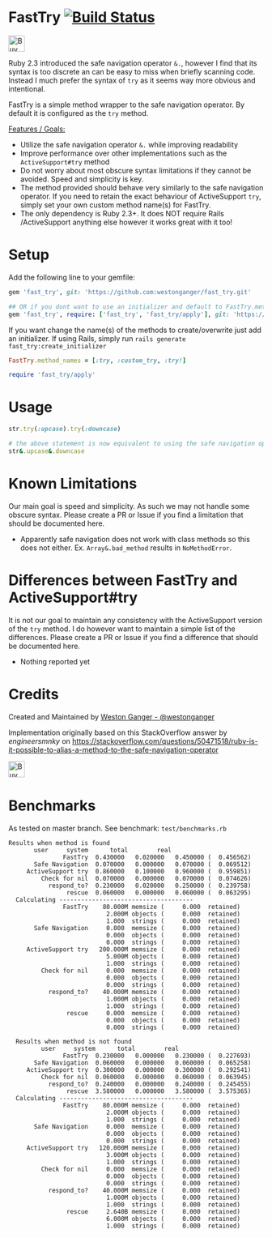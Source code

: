# FastTry <a href='https://travis-ci.org/westonganger/fast_try' target='_blank'><img src='https://api.travis-ci.org/westonganger/fast_try.svg?branch=master' border='0' alt='Build Status' /></a> 

<a href='https://ko-fi.com/A5071NK' target='_blank'><img height='32' style='border:0px;height:32px;' src='https://az743702.vo.msecnd.net/cdn/kofi1.png?v=a' border='0' alt='Buy Me a Coffee' /></a> 

Ruby 2.3 introduced the safe navigation operator `&.`, however I find that its syntax is too discrete an can be easy to miss when briefly scanning code. Instead I much prefer the syntax of `try` as it seems way more obvious and intentional.

FastTry is a simple method wrapper to the safe navigation operator. By default it is configured as the `try` method.

<u>Features / Goals:</u>

- Utilize the safe navigation operator `&.` while improving readability
- Improve performance over other implementations such as the `ActiveSupport#try` method
- Do not worry about most obscure syntax limitations if they cannot be avoided. Speed and simplicity is key.
- The method provided should behave very similarly to the safe navigation operator. If you need to retain the exact behaviour of ActiveSupport `try`, simply set your own custom method name(s) for FastTry. 
- The only dependency is Ruby 2.3+. It does NOT require Rails /ActiveSupport anything else however it works great with it too!

# Setup

Add the following line to your gemfile:
```ruby
gem 'fast_try', git: 'https://github.com:westonganger/fast_try.git'

## OR if you dont want to use an initializer and default to FastTry.methods = [:try]
gem 'fast_try', require: ['fast_try', 'fast_try/apply'], git: 'https://github.com:westonganger/fast_try.git'
```

If you want change the name(s) of the methods to create/overwrite just add an initializer. If using Rails, simply run `rails generate fast_try:create_initializer`

```ruby
FastTry.method_names = [:try, :custom_try, :try!]

require 'fast_try/apply'
```

# Usage

```ruby
str.try(:upcase).try(:downcase)

# the above statement is now equivalent to using the safe navigation operator Ex.
str&.upcase&.downcase
```

# Known Limitations

Our main goal is speed and simplicity. As such we may not handle some obscure syntax. Please create a PR or Issue if you find a limitation that should be documented here.

- Apparently safe navigation does not work with class methods so this does not either. Ex. `Array&.bad_method` results in `NoMethodError`.

# Differences between FastTry and ActiveSupport#try

It is not our goal to maintain any consistency with the ActiveSupport version of the `try` method. I do however want to maintain a simple list of the differences. Please create a PR or Issue if you find a difference that should be documented here.

- Nothing reported yet

# Credits

Created and Maintained by [Weston Ganger - @westonganger](https://github.com/westonganger)

Implementation originally based on this StackOverflow answer by <i>engineersmnky</i> on https://stackoverflow.com/questions/50471518/ruby-is-it-possible-to-alias-a-method-to-the-safe-navigation-operator

<a href='https://ko-fi.com/A5071NK' target='_blank'><img height='32' style='border:0px;height:32px;' src='https://az743702.vo.msecnd.net/cdn/kofi1.png?v=a' border='0' alt='Buy Me a Coffee' /></a> 

# Benchmarks

As tested on master branch. See benchmark: `test/benchmarks.rb`

```
Results when method is found
       user     system      total        real
               FastTry  0.430000   0.020000   0.450000 (  0.456562)
       Safe Navigation  0.070000   0.000000   0.070000 (  0.069512)
     ActiveSupport try  0.860000   0.100000   0.960000 (  0.959851)
         Check for nil  0.070000   0.000000   0.070000 (  0.074626)
           respond_to?  0.230000   0.020000   0.250000 (  0.239758)
                rescue  0.060000   0.000000   0.060000 (  0.063295)
  Calculating -------------------------------------
               FastTry    80.000M memsize (     0.000  retained)
                           2.000M objects (     0.000  retained)
                           1.000  strings (     0.000  retained)
       Safe Navigation     0.000  memsize (     0.000  retained)
                           0.000  objects (     0.000  retained)
                           0.000  strings (     0.000  retained)
     ActiveSupport try   200.000M memsize (     0.000  retained)
                           5.000M objects (     0.000  retained)
                           1.000  strings (     0.000  retained)
         Check for nil     0.000  memsize (     0.000  retained)
                           0.000  objects (     0.000  retained)
                           0.000  strings (     0.000  retained)
           respond_to?    40.000M memsize (     0.000  retained)
                           1.000M objects (     0.000  retained)
                           1.000  strings (     0.000  retained)
                rescue     0.000  memsize (     0.000  retained)
                           0.000  objects (     0.000  retained)
                           0.000  strings (     0.000  retained)

  Results when method is not found
         user     system      total        real
               FastTry  0.230000   0.000000   0.230000 (  0.227693)
       Safe Navigation  0.060000   0.000000   0.060000 (  0.065258)
     ActiveSupport try  0.300000   0.000000   0.300000 (  0.292541)
         Check for nil  0.060000   0.000000   0.060000 (  0.063945)
           respond_to?  0.240000   0.000000   0.240000 (  0.245455)
                rescue  3.580000   0.000000   3.580000 (  3.575365)
  Calculating -------------------------------------
               FastTry    80.000M memsize (     0.000  retained)
                           2.000M objects (     0.000  retained)
                           1.000  strings (     0.000  retained)
       Safe Navigation     0.000  memsize (     0.000  retained)
                           0.000  objects (     0.000  retained)
                           0.000  strings (     0.000  retained)
     ActiveSupport try   120.000M memsize (     0.000  retained)
                           3.000M objects (     0.000  retained)
                           1.000  strings (     0.000  retained)
         Check for nil     0.000  memsize (     0.000  retained)
                           0.000  objects (     0.000  retained)
                           0.000  strings (     0.000  retained)
           respond_to?    40.000M memsize (     0.000  retained)
                           1.000M objects (     0.000  retained)
                           1.000  strings (     0.000  retained)
                rescue     2.640B memsize (     0.000  retained)
                           6.000M objects (     0.000  retained)
                           1.000  strings (     0.000  retained)
```
